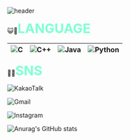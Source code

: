 ![header](https://capsule-render.vercel.app/api?color=gradient&customColorList=0,2,4,5,30)


😺🐶<span style="font: 'Times New Roman'; font-size: 30px; font-weight: bold; color:aquamarine;">LANGUAGE</span>


| ![C](https://img.shields.io/badge/c-%2300599C.svg?style=for-the-badge&logo=c&logoColor=white&)</d> | <div align="center">![C++](https://img.shields.io/badge/c++-%2300599C.svg?style=for-the-badge&logo=c%2B%2B&logoColor=white&)</div> | <div align="center">![Java](https://img.shields.io/badge/java-%23ED8B00.svg?style=for-the-badge&logo=openjdk&logoColor=white&)</div> | <div align="center">![Python](https://img.shields.io/badge/python-3670A0?style=for-the-badge&logo=python&logoColor=ffdd54&)|
|---|---|---|---|  


🍉🍇<span style="font: 'Times New Roman'; font-size: 30px; font-weight: bold; color:aquamarine;">SNS</span>

![KakaoTalk](https://img.shields.io/badge/kakaotalk-ffcd00.svg?style=for-the-badge&logo=kakaotalk&logoColor=000000&)

![Gmail](https://img.shields.io/badge/Gmail-D14836?style=for-the-badge&logo=gmail&logoColor=white)

![Instagram](https://img.shields.io/badge/Instagram-%23E4405F.svg?style=for-the-badge&logo=Instagram&logoColor=white)

![Anurag's GitHub stats](https://github-readme-stats.vercel.app/api?username=choi-hyk&show_icons=true&theme=radical)
